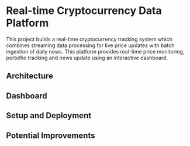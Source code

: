 # Real-time Cryptocurrency Data Platform
This project builds a real-time cryptocurrency tracking system which combines streaming data processing for live price updates with batch ingestion of daily news. This platform provides real-time price monitoring, portoflio tracking and news update using an interactive dashboard. 

## Architecture
## Dashboard
## Setup and Deployment
## Potential Improvements

